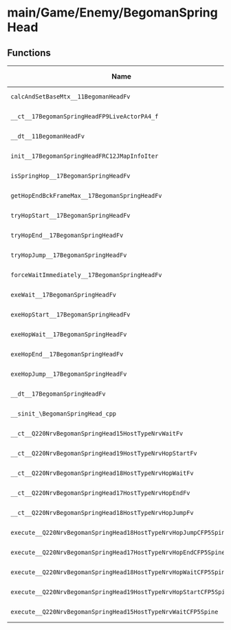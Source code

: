 # main/Game/Enemy/BegomanSpringHead

## Functions

| Name | Address | Match % |
|------|---------|---------|
| `calcAndSetBaseMtx__11BegomanHeadFv` | `0x800D9DC8` | :x: (0.0%) |
| `__ct__17BegomanSpringHeadFP9LiveActorPA4_f` | `0x800D9E24` | :x: (0.0%) |
| `__dt__11BegomanHeadFv` | `0x800D9E84` | :x: (0.0%) |
| `init__17BegomanSpringHeadFRC12JMapInfoIter` | `0x800D9EDC` | :x: (0.0%) |
| `isSpringHop__17BegomanSpringHeadFv` | `0x800D9F70` | :x: (0.0%) |
| `getHopEndBckFrameMax__17BegomanSpringHeadFv` | `0x800D9F9C` | :x: (0.0%) |
| `tryHopStart__17BegomanSpringHeadFv` | `0x800D9FA8` | :x: (0.0%) |
| `tryHopEnd__17BegomanSpringHeadFv` | `0x800D9FEC` | :x: (0.0%) |
| `tryHopJump__17BegomanSpringHeadFv` | `0x800DA048` | :x: (0.0%) |
| `forceWaitImmediately__17BegomanSpringHeadFv` | `0x800DA08C` | :x: (0.0%) |
| `exeWait__17BegomanSpringHeadFv` | `0x800DA0E0` | :x: (0.0%) |
| `exeHopStart__17BegomanSpringHeadFv` | `0x800DA138` | :x: (0.0%) |
| `exeHopWait__17BegomanSpringHeadFv` | `0x800DA19C` | :x: (0.0%) |
| `exeHopEnd__17BegomanSpringHeadFv` | `0x800DA1F4` | :x: (0.0%) |
| `exeHopJump__17BegomanSpringHeadFv` | `0x800DA25C` | :x: (0.0%) |
| `__dt__17BegomanSpringHeadFv` | `0x800DA2C0` | :x: (0.0%) |
| `__sinit_\BegomanSpringHead_cpp` | `0x800DA31C` | :x: (0.0%) |
| `__ct__Q220NrvBegomanSpringHead15HostTypeNrvWaitFv` | `0x800DA360` | :x: (0.0%) |
| `__ct__Q220NrvBegomanSpringHead19HostTypeNrvHopStartFv` | `0x800DA370` | :x: (0.0%) |
| `__ct__Q220NrvBegomanSpringHead18HostTypeNrvHopWaitFv` | `0x800DA380` | :x: (0.0%) |
| `__ct__Q220NrvBegomanSpringHead17HostTypeNrvHopEndFv` | `0x800DA390` | :x: (0.0%) |
| `__ct__Q220NrvBegomanSpringHead18HostTypeNrvHopJumpFv` | `0x800DA3A0` | :x: (0.0%) |
| `execute__Q220NrvBegomanSpringHead18HostTypeNrvHopJumpCFP5Spine` | `0x800DA3B0` | :x: (0.0%) |
| `execute__Q220NrvBegomanSpringHead17HostTypeNrvHopEndCFP5Spine` | `0x800DA3B8` | :x: (0.0%) |
| `execute__Q220NrvBegomanSpringHead18HostTypeNrvHopWaitCFP5Spine` | `0x800DA3C0` | :x: (0.0%) |
| `execute__Q220NrvBegomanSpringHead19HostTypeNrvHopStartCFP5Spine` | `0x800DA3C8` | :x: (0.0%) |
| `execute__Q220NrvBegomanSpringHead15HostTypeNrvWaitCFP5Spine` | `0x800DA3D0` | :x: (0.0%) |